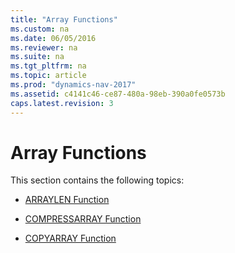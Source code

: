 ```yaml
---
title: "Array Functions"
ms.custom: na
ms.date: 06/05/2016
ms.reviewer: na
ms.suite: na
ms.tgt_pltfrm: na
ms.topic: article
ms.prod: "dynamics-nav-2017"
ms.assetid: c4141c46-ce87-480a-98eb-390a0fe0573b
caps.latest.revision: 3
---
```

# Array Functions
This section contains the following topics:  
  
-   [ARRAYLEN Function](ARRAYLEN-Function.md)  
  
-   [COMPRESSARRAY Function](COMPRESSARRAY-Function.md)  
  
-   [COPYARRAY Function](COPYARRAY-Function.md)